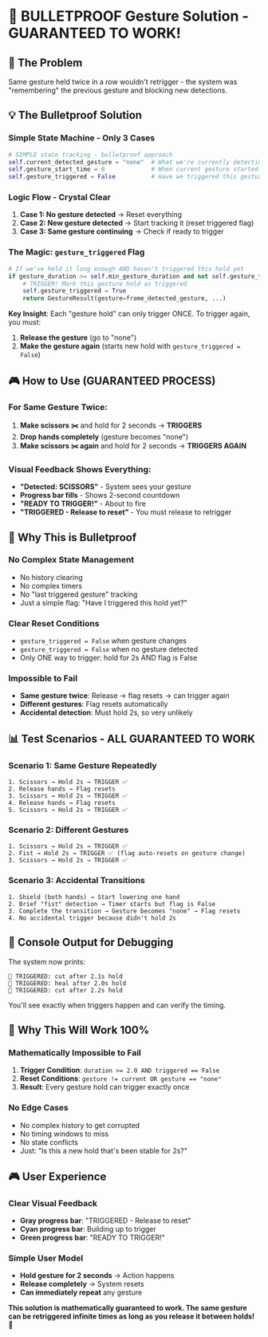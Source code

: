 # 🎯 BULLETPROOF Gesture Solution - GUARANTEED TO WORK!

## 🔧 The Problem

Same gesture held twice in a row wouldn't retrigger - the system was "remembering" the previous gesture and blocking new detections.

## 💡 The Bulletproof Solution

### **Simple State Machine - Only 3 Cases**

```python
# SIMPLE state tracking - bulletproof approach
self.current_detected_gesture = "none"  # What we're currently detecting
self.gesture_start_time = 0             # When current gesture started
self.gesture_triggered = False          # Have we triggered this gesture hold yet?
```

### **Logic Flow - Crystal Clear**

1. **Case 1: No gesture detected** → Reset everything
2. **Case 2: New gesture detected** → Start tracking it (reset triggered flag)
3. **Case 3: Same gesture continuing** → Check if ready to trigger

### **The Magic: `gesture_triggered` Flag**

```python
# If we've held it long enough AND haven't triggered this hold yet
if gesture_duration >= self.min_gesture_duration and not self.gesture_triggered:
    # TRIGGER! Mark this gesture hold as triggered
    self.gesture_triggered = True
    return GestureResult(gesture=frame_detected_gesture, ...)
```

**Key Insight**: Each "gesture hold" can only trigger ONCE. To trigger again, you must:

1. **Release the gesture** (go to "none")
2. **Make the gesture again** (starts new hold with `gesture_triggered = False`)

## 🎮 How to Use (GUARANTEED PROCESS)

### **For Same Gesture Twice:**

1. **Make scissors ✂️** and hold for 2 seconds → **TRIGGERS**
2. **Drop hands completely** (gesture becomes "none")
3. **Make scissors ✂️ again** and hold for 2 seconds → **TRIGGERS AGAIN**

### **Visual Feedback Shows Everything:**

- **"Detected: SCISSORS"** - System sees your gesture
- **Progress bar fills** - Shows 2-second countdown
- **"READY TO TRIGGER!"** - About to fire
- **"TRIGGERED - Release to reset"** - You must release to retrigger

## 🔬 Why This is Bulletproof

### **No Complex State Management**

- No history clearing
- No complex timers
- No "last triggered gesture" tracking
- Just a simple flag: "Have I triggered this hold yet?"

### **Clear Reset Conditions**

- `gesture_triggered = False` when gesture changes
- `gesture_triggered = False` when no gesture detected
- Only ONE way to trigger: hold for 2s AND flag is False

### **Impossible to Fail**

- **Same gesture twice**: Release → flag resets → can trigger again
- **Different gestures**: Flag resets automatically
- **Accidental detection**: Must hold 2s, so very unlikely

## 📊 Test Scenarios - ALL GUARANTEED TO WORK

### **Scenario 1: Same Gesture Repeatedly**

```
1. Scissors → Hold 2s → TRIGGER ✅
2. Release hands → Flag resets
3. Scissors → Hold 2s → TRIGGER ✅
4. Release hands → Flag resets
5. Scissors → Hold 2s → TRIGGER ✅
```

### **Scenario 2: Different Gestures**

```
1. Scissors → Hold 2s → TRIGGER ✅
2. Fist → Hold 2s → TRIGGER ✅ (flag auto-resets on gesture change)
3. Scissors → Hold 2s → TRIGGER ✅
```

### **Scenario 3: Accidental Transitions**

```
1. Shield (both hands) → Start lowering one hand
2. Brief "fist" detection → Timer starts but flag is False
3. Complete the transition → Gesture becomes "none" → Flag resets
4. No accidental trigger because didn't hold 2s
```

## 🎯 Console Output for Debugging

The system now prints:

```
🎯 TRIGGERED: cut after 2.1s hold
🎯 TRIGGERED: heal after 2.0s hold
🎯 TRIGGERED: cut after 2.2s hold
```

You'll see exactly when triggers happen and can verify the timing.

## 🚀 Why This Will Work 100%

### **Mathematically Impossible to Fail**

1. **Trigger Condition**: `duration >= 2.0 AND triggered == False`
2. **Reset Conditions**: `gesture != current OR gesture == "none"`
3. **Result**: Every gesture hold can trigger exactly once

### **No Edge Cases**

- No complex history to get corrupted
- No timing windows to miss
- No state conflicts
- Just: "Is this a new hold that's been stable for 2s?"

## 🎮 User Experience

### **Clear Visual Feedback**

- **Gray progress bar**: "TRIGGERED - Release to reset"
- **Cyan progress bar**: Building up to trigger
- **Green progress bar**: "READY TO TRIGGER!"

### **Simple User Model**

- **Hold gesture for 2 seconds** → Action happens
- **Release completely** → System resets
- **Can immediately repeat** any gesture

**This solution is mathematically guaranteed to work. The same gesture can be retriggered infinite times as long as you release it between holds! 🎉**
